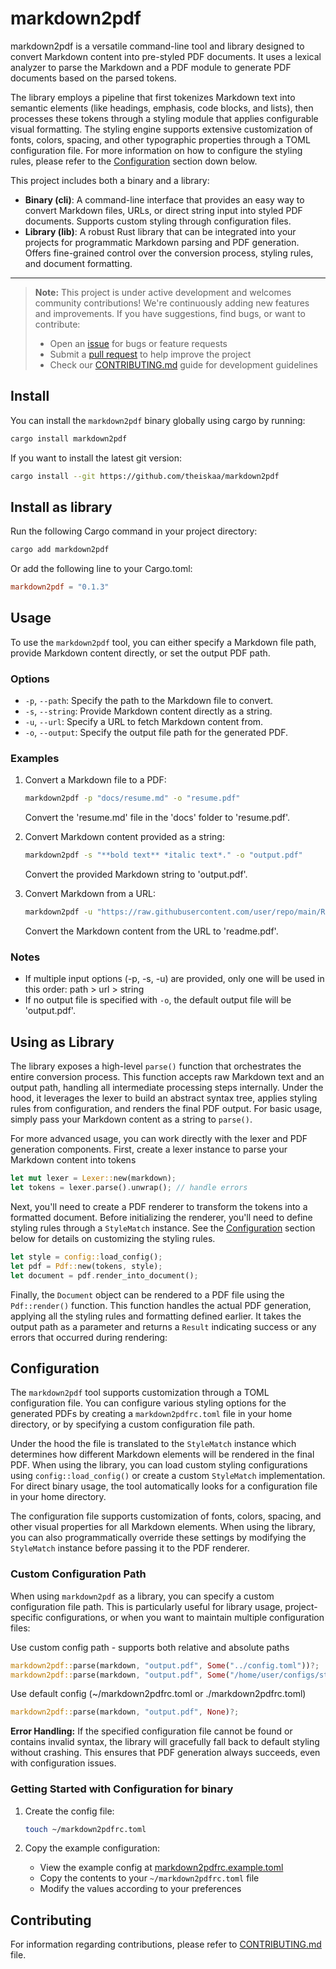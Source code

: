 # markdown2pdf
markdown2pdf is a versatile command-line tool and library designed to convert Markdown content into pre-styled PDF documents. It uses a lexical analyzer to parse the Markdown and a PDF module to generate PDF documents based on the parsed tokens.

The library employs a pipeline that first tokenizes Markdown text into semantic elements (like headings, emphasis, code blocks, and lists), then processes these tokens through a styling module that applies configurable visual formatting. The styling engine supports extensive customization of fonts, colors, spacing, and other typographic properties through a TOML configuration file. For more information on how to configure the styling rules, please refer to the [Configuration](#configuration) section down below.

This project includes both a binary and a library:
- **Binary (cli)**: A command-line interface that provides an easy way to convert Markdown files, URLs, or direct string input into styled PDF documents. Supports custom styling through configuration files.
- **Library (lib)**: A robust Rust library that can be integrated into your projects for programmatic Markdown parsing and PDF generation. Offers fine-grained control over the conversion process, styling rules, and document formatting.

---

> **Note:** This project is under active development and welcomes community contributions!
> We're continuously adding new features and improvements. If you have suggestions, find bugs, or want to contribute:
> - Open an [issue](https://github.com/theiskaa/markdown2pdf/issues) for bugs or feature requests
> - Submit a [pull request](https://github.com/theiskaa/markdown2pdf/pulls) to help improve the project
> - Check our [CONTRIBUTING.md](CONTRIBUTING.md) guide for development guidelines

## Install

You can install the `markdown2pdf` binary globally using cargo by running:
```bash
cargo install markdown2pdf
```

If you want to install the latest git version:
```bash
cargo install --git https://github.com/theiskaa/markdown2pdf
```

## Install as library

Run the following Cargo command in your project directory:
```bash
cargo add markdown2pdf
```

Or add the following line to your Cargo.toml:
```toml
markdown2pdf = "0.1.3"
```

## Usage
To use the `markdown2pdf` tool, you can either specify a Markdown file path, provide Markdown content directly, or set the output PDF path.
### Options
- `-p`, `--path`: Specify the path to the Markdown file to convert.
- `-s`, `--string`: Provide Markdown content directly as a string.
- `-u`, `--url`: Specify a URL to fetch Markdown content from.
- `-o`, `--output`: Specify the output file path for the generated PDF.

### Examples
1. Convert a Markdown file to a PDF:
   ```bash
   markdown2pdf -p "docs/resume.md" -o "resume.pdf"
   ```

   Convert the 'resume.md' file in the 'docs' folder to 'resume.pdf'.

2. Convert Markdown content provided as a string:
   ```bash
   markdown2pdf -s "**bold text** *italic text*." -o "output.pdf"
   ```

   Convert the provided Markdown string to 'output.pdf'.

3. Convert Markdown from a URL:
   ```bash
   markdown2pdf -u "https://raw.githubusercontent.com/user/repo/main/README.md" -o "readme.pdf"
   ```

   Convert the Markdown content from the URL to 'readme.pdf'.

### Notes
- If multiple input options (-p, -s, -u) are provided, only one will be used in this order: path > url > string
- If no output file is specified with `-o`, the default output file will be 'output.pdf'.

## Using as Library
The library exposes a high-level `parse()` function that orchestrates the entire conversion process. This function accepts raw Markdown text and an output path, handling all intermediate processing steps internally. Under the hood, it leverages the lexer to build an abstract syntax tree, applies styling rules from configuration, and renders the final PDF output. For basic usage, simply pass your Markdown content as a string to `parse()`.

For more advanced usage, you can work directly with the lexer and PDF generation components. First, create a lexer instance to parse your Markdown content into tokens
```rust
let mut lexer = Lexer::new(markdown);
let tokens = lexer.parse().unwrap(); // handle errors
```

Next, you'll need to create a PDF renderer to transform the tokens into a formatted document. Before initializing the renderer, you'll need to define styling rules through a `StyleMatch` instance. See the [Configuration](#configuration) section below for details on customizing the styling rules.
```rust
let style = config::load_config();
let pdf = Pdf::new(tokens, style);
let document = pdf.render_into_document();
```

Finally, the `Document` object can be rendered to a PDF file using the `Pdf::render()` function. This function handles the actual PDF generation, applying all the styling rules and formatting defined earlier. It takes the output path as a parameter and returns a `Result` indicating success or any errors that occurred during rendering:

## Configuration
The `markdown2pdf` tool supports customization through a TOML configuration file. You can configure various styling options for the generated PDFs by creating a `markdown2pdfrc.toml` file in your home directory, or by specifying a custom configuration file path.

Under the hood the file is translated to the `StyleMatch` instance which determines how different Markdown elements will be rendered in the final PDF. When using the library, you can load custom styling configurations using `config::load_config()` or create a custom `StyleMatch` implementation. For direct binary usage, the tool automatically looks for a configuration file in your home directory.

The configuration file supports customization of fonts, colors, spacing, and other visual properties for all Markdown elements. When using the library, you can also programmatically override these settings by modifying the `StyleMatch` instance before passing it to the PDF renderer.

### Custom Configuration Path
When using `markdown2pdf` as a library, you can specify a custom configuration file path. This is particularly useful for library usage, project-specific configurations, or when you want to maintain multiple configuration files:

Use custom config path - supports both relative and absolute paths
```rust
markdown2pdf::parse(markdown, "output.pdf", Some("../config.toml"))?;
markdown2pdf::parse(markdown, "output.pdf", Some("/home/user/configs/style.toml"))?;
```

Use default config (~/markdown2pdfrc.toml or ./markdown2pdfrc.toml)
```rust
markdown2pdf::parse(markdown, "output.pdf", None)?;
```

**Error Handling:**
If the specified configuration file cannot be found or contains invalid syntax, the library will gracefully fall back to default styling without crashing. This ensures that PDF generation always succeeds, even with configuration issues.

### Getting Started with Configuration for binary
1. Create the config file:
   ```bash
   touch ~/markdown2pdfrc.toml
   ```

2. Copy the example configuration:
   - View the example config at [markdown2pdfrc.example.toml](markdown2pdfrc.example.toml)
   - Copy the contents to your `~/markdown2pdfrc.toml` file
   - Modify the values according to your preferences

## Contributing
For information regarding contributions, please refer to [CONTRIBUTING.md](CONTRIBUTING.md) file.
